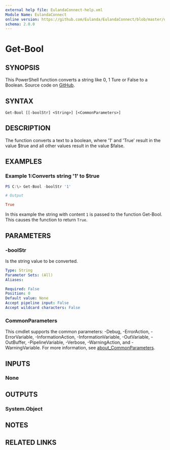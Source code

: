 ```yaml
---
external help file: EulandaConnect-help.xml
Module Name: EulandaConnect
online version: https://github.com/Eulanda/EulandaConnect/blob/master/docs/Get-Bool.md
schema: 2.0.0
---
```


# Get-Bool

## SYNOPSIS
This PowerShell function converts a string like 0, 1 Ture or False to a Boolean. Source code on [GitHub](https://github.com/Eulanda/EulandaConnect/blob/master/source/public/Get-Bool.ps1).

## SYNTAX

```
Get-Bool [[-boolStr] <String>] [<CommonParameters>]
```

## DESCRIPTION
The function converts a text to a boolean, where '1' and 'True' result in the value $true and all other values result in the value $false.  

## EXAMPLES

### Example 1:Converts  string '1' to $true
```powershell
PS C:\> Get-Bool -boolStr '1'
```

```ini
# Output

True
```

In this example the string with content `1` is passed to the function Get-Bool. This causes the function to return `True`.

## PARAMETERS

### -boolStr
Is the string value to be converted.

```yaml
Type: String
Parameter Sets: (All)
Aliases:

Required: False
Position: 0
Default value: None
Accept pipeline input: False
Accept wildcard characters: False
```

### CommonParameters
This cmdlet supports the common parameters: -Debug, -ErrorAction, -ErrorVariable, -InformationAction, -InformationVariable, -OutVariable, -OutBuffer, -PipelineVariable, -Verbose, -WarningAction, and -WarningVariable. For more information, see [about_CommonParameters](http://go.microsoft.com/fwlink/?LinkID=113216).

## INPUTS

### None

## OUTPUTS

### System.Object
## NOTES

## RELATED LINKS
